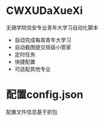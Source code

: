 # CWXUDaXueXi
无锡学院信安专业青年大学习自动化脚本
* 自动完成每周青年大学习
* 自动截图提交班级小管家
* 定时任务
* 快捷配置
* 可适配其他专业
# 配置config.json
配置文件信息基于抓包
